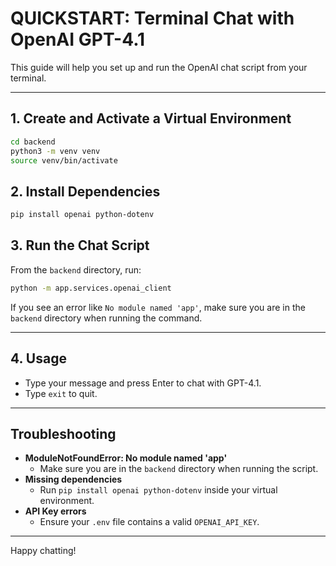 # QUICKSTART: Terminal Chat with OpenAI GPT-4.1

This guide will help you set up and run the OpenAI chat script from your terminal.

---

## 1. Create and Activate a Virtual Environment
```sh
cd backend
python3 -m venv venv
source venv/bin/activate
```

## 2. Install Dependencies
```sh
pip install openai python-dotenv
```

## 3. Run the Chat Script
From the `backend` directory, run:
```sh
python -m app.services.openai_client
```
If you see an error like `No module named 'app'`, make sure you are in the `backend` directory when running the command.

---

## 4. Usage
- Type your message and press Enter to chat with GPT-4.1.
- Type `exit` to quit.

---

## Troubleshooting
- **ModuleNotFoundError: No module named 'app'**
  - Make sure you are in the `backend` directory when running the script.
- **Missing dependencies**
  - Run `pip install openai python-dotenv` inside your virtual environment.
- **API Key errors**
  - Ensure your `.env` file contains a valid `OPENAI_API_KEY`.

---

Happy chatting! 